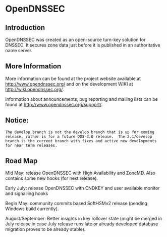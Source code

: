 # OpenDNSSEC

## Introduction

OpenDNSSEC was created as an open-source turn-key solution for DNSSEC. It
secures zone data just before it is published in an authoritative name server.

## More Information

More information can be found at the project website available at
http://www.opendnssec.org/ and on the development WIKI at
http://wiki.opendnssec.org/.

Information about announcements, bug reporting and mailing lists can be found
at http://www.opendnssec.org/support/.

## Notice:


    The develop branch is not the develop branch that is up for coming release, rather is for a future ODS-3.0 release.  The 2.1/develop branch is the current branch with fixes and active new developments for near term releases.

## Road Map

Mid May: release OpenDNSSEC with High Availability and ZoneMD.  Also contains some new hooks (for next release).

Early July: release OpenDNSSEC with CNDKEY and user available monitor and signalling hooks

Begin May: community commits based SoftHSMv2 release (pending Windows build currently).

August/September: Better insights in key rollover state (might be merged in July release in case July release runs late or already developed database migration proves to be already stable).

